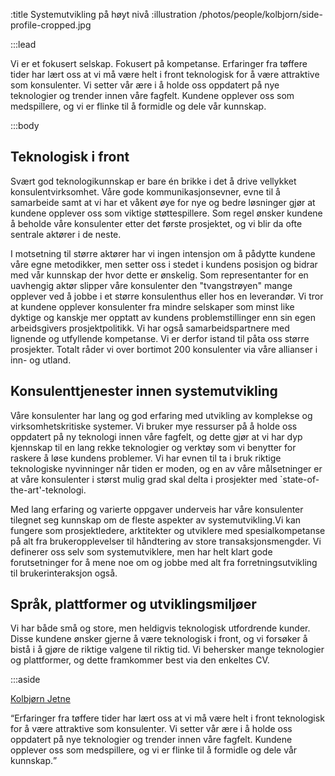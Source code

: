 :title Systemutvikling på høyt nivå
:illustration /photos/people/kolbjorn/side-profile-cropped.jpg

:::lead

Vi er et fokusert selskap. Fokusert på kompetanse. Erfaringer fra
tøffere tider har lært oss at vi må være helt i front teknologisk for
å være attraktive som konsulenter. Vi setter vår ære i å holde oss
oppdatert på nye teknologier og trender innen våre fagfelt. Kundene
opplever oss som medspillere, og vi er flinke til å formidle og dele
vår kunnskap.

:::body

## Teknologisk i front

Svært god teknologikunnskap er bare én brikke i det å drive vellykket
konsulentvirksomhet. Våre gode kommunikasjonsevner, evne til å
samarbeide samt at vi har et våkent øye for nye og bedre løsninger
gjør at kundene opplever oss som viktige støttespillere. Som regel
ønsker kundene å beholde våre konsulenter etter det første prosjektet,
og vi blir da ofte sentrale aktører i de neste.

I motsetning til større aktører har vi ingen intensjon om å pådytte
kundene våre egne metodikker, men setter oss i stedet i kundens
posisjon og bidrar med vår kunnskap der hvor dette er ønskelig. Som
representanter for en uavhengig aktør slipper våre konsulenter den
"tvangstrøyen" mange opplever ved å jobbe i et større konsulenthus
eller hos en leverandør. Vi tror at kundene opplever konsulenter fra
mindre selskaper som minst like dyktige og kanskje mer opptatt av
kundens problemstillinger enn sin egen arbeidsgivers prosjektpolitikk.
Vi har også samarbeidspartnere med lignende og utfyllende kompetanse.
Vi er derfor istand til påta oss større prosjekter. Totalt råder vi
over bortimot 200 konsulenter via våre allianser i inn- og utland.

## Konsulenttjenester innen systemutvikling

Våre konsulenter har lang og god erfaring med utvikling av komplekse
og virksomhetskritiske systemer. Vi bruker mye ressurser på å holde
oss oppdatert på ny teknologi innen våre fagfelt, og dette gjør at vi
har dyp kjennskap til en lang rekke teknologier og verktøy som vi
benytter for raskere å løse kundens problemer. Vi har evnen til ta i
bruk riktige teknologiske nyvinninger når tiden er moden, og en av
våre målsetninger er at våre konsulenter i størst mulig grad skal
delta i prosjekter med `state-of-the-art'-teknologi.

Med lang erfaring og varierte oppgaver underveis har våre konsulenter
tilegnet seg kunnskap om de fleste aspekter av systemutvikling.Vi kan
fungere som prosjektledere, arktitekter og utviklere med
spesialkompetanse på alt fra brukeropplevelser til håndtering av store
transaksjonsmengder. Vi definerer oss selv som systemutviklere, men
har helt klart gode forutsetninger for å mene noe om og jobbe med alt
fra forretningsutvikling til brukerinteraksjon også.

## Språk, plattformer og utviklingsmiljøer

Vi har både små og store, men heldigvis teknologisk utfordrende
kunder. Disse kundene ønsker gjerne å være teknologisk i front, og vi
forsøker å bistå i å gjøre de riktige valgene til riktig tid. Vi
behersker mange teknologier og plattformer, og dette framkommer best
via den enkeltes CV.

:::aside

[Kolbjørn Jetne](/kolbjorn/)

<q>Erfaringer fra tøffere tider har lært oss at vi må være helt i front
teknologisk for å være attraktive som konsulenter. Vi setter vår ære i
å holde oss oppdatert på nye teknologier og trender innen våre
fagfelt. Kundene opplever oss som medspillere, og vi er flinke til å
formidle og dele vår kunnskap.</q>
